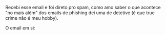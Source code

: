 Recebi esse email e foi direto pro spam, como amo saber o que acontece "no mais além" dos emails de phishing dei uma de detetive (é que true crime não é meu hobby).

O email em si:




